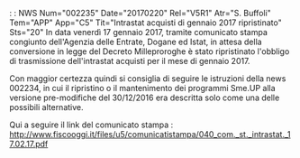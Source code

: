 :  : NWS Num="002235" Date="20170220" Rel="V5R1" Atr="S. Buffoli" Tem="APP" App="C5" Tit="Intrastat acquisti di gennaio 2017 ripristinato" Sts="20"
In data venerdì 17 gennaio 2017, tramite comunicato stampa congiunto dell'Agenzia delle Entrate, Dogane ed Istat, in attesa della conversione in legge del Decreto Milleproroghe è stato ripristinato
l'obbligo di trasmissione dell'intrastat acquisti per il mese di gennaio 2017.

Con maggior certezza quindi si consiglia di seguire le istruzioni della news 002234, in cui il ripristino o il mantenimento dei programmi Sme.UP alla versione pre-modifiche del 30/12/2016 era descritta solo come una delle possibili alternative.

Qui a seguire il link del comunicato stampa : 
http://www.fiscooggi.it/files/u5/comunicatistampa/040_com._st._intrastat._17.02.17.pdf 